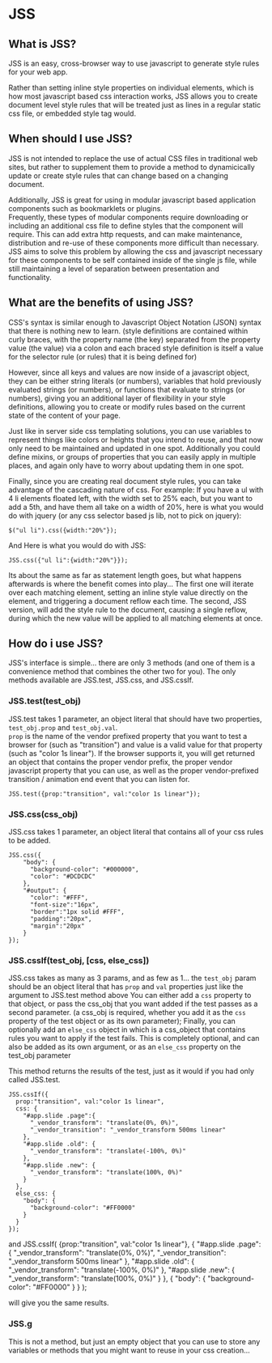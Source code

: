 # JSS

## What is JSS?

JSS is an easy, cross-browser way to use javascript to generate style rules for your web app.

Rather than setting inline style properties on individual elements, which is how most javascript based css interaction works, JSS allows you
to create document level style rules that will be treated just as lines in a regular static css file, or embedded style tag would.

## When should I use JSS?

JSS is not intended to replace the use of actual CSS files in traditional web sites, but rather to supplement them to provide a method
to dynamicically update or create style rules that can change based on a changing document.

Additionally, JSS is great for using in modular javascript based application components such as bookmarklets or plugins.  
Frequently, these types of modular components require downloading or including an additional css file to define styles that the component will require.
This can add extra http requests, and can make maintenance, distribution and re-use of these components more difficult than necessary.
JSS aims to solve this problem by allowing the css and javascript necessary for these components to be self contained inside of the single js file, 
while still maintaining a level of separation between presentation and functionality.

## What are the benefits of using JSS?

CSS's syntax is similar enough to Javascript Object Notation (JSON) syntax that there is nothing new to learn. 
(style definitions are contained within curly braces, with the property name (the key) separated from the property value 
(the value) via a colon and each braced style definition is itself a value for the selector rule (or rules) that it is being defined for)

However, since all keys and values are now inside of a javascript object, they can be either string literals (or numbers), variables that hold previously evaluated strings (or numbers), 
or functions that evaluate to strings (or numbers), giving you an additional layer of flexibility in your style definitions, allowing you to create or modify rules based on the current 
state of the content of your page.

Just like in server side css templating solutions, you can use variables to represent things like colors or heights that you intend to reuse, 
and that now only need to be maintained and updated in one spot.  Additionally you could define mixins, or groups of properties that you can easily 
apply in multiple places, and again only have to worry about updating them in one spot.

Finally, since you are creating real document style rules, you can take advantage of the cascading nature of css. 
For example: If you have a ul with 4 li elements floated left, with the width set to 25% each, but you want to add a 5th, and have them all 
take on a width of 20%, here is what you would do with jquery (or any css selector based js lib, not to pick on jquery):

`$("ul li").css({width:"20%"});`

And Here is what you would do with JSS:

`JSS.css({"ul li":{width:"20%"}});`

Its about the same as far as statement length goes, but what happens afterwards is where the benefit comes into play...
The first one will iterate over each matching element, setting an inline style value directly on the element, and triggering a document reflow each time.
The second, JSS version, will add the style rule to the document, causing a single reflow, during which the new value will be applied to all matching elements at once.

## How do i use JSS?

JSS's interface is simple... there are only 3 methods (and one of them is a convenience method that combines the other two for you).
The only methods available are JSS.test, JSS.css, and JSS.cssIf.

### JSS.test(test_obj)
JSS.test takes 1 parameter, an object literal that should have two properties, `test_obj.prop` and `test_obj.val`.  
`prop` is the name of the vendor prefixed property that you want to test a browser for (such as "transition")
and value is a valid value for that property (such as "color 1s linear").  If the browser supports it, you will get returned an object
that contains the proper vendor prefix, the proper vendor javascript property that you can use, as well as the proper vendor-prefixed transition / animation end event that you can listen for.

`JSS.test({prop:"transition", val:"color 1s linear"});`

### JSS.css(css_obj)
JSS.css takes 1 parameter, an object literal that contains all of your css rules to be added.

    JSS.css({
        "body": {
          "background-color": "#000000",
          "color": "#DCDCDC"
        },
        "#output": {
          "color": "#FFF",
          "font-size":"16px",
          "border":"1px solid #FFF",
          "padding":"20px",
          "margin":"20px"
        }
    });
    
### JSS.cssIf(test_obj, [css, else_css])
JSS.css takes as many as 3 params, and as few as 1... the `test_obj` param should be an object literal that has `prop` and `val` properties just like the argument to JSS.test method above
You can either add a `css` property to that object, or pass the css_obj that you want added if the test passes as a second parameter.  (a css_obj is required, whether you add it as the `css` property of the test object or as its own parameter);
Finally, you can optionally add an `else_css` object in which is a css_object that contains rules you want to apply if the test fails.  This is completely optional, and can also be added as its own argument, or as an `else_css` property on the test_obj parameter

This method returns the results of the test, just as it would if you had only called JSS.test.

    JSS.cssIf({
      prop:"transition", val:"color 1s linear",
      css: {
        "#app.slide .page":{
          "_vendor_transform": "translate(0%, 0%)",
          "_vendor_transition": "_vendor_transform 500ms linear"
        },
        "#app.slide .old": {
          "_vendor_transform": "translate(-100%, 0%)"
        },
        "#app.slide .new": {
          "_vendor_transform": "translate(100%, 0%)"
        }
      },
      else_css: {
        "body": {
          "background-color": "#FF0000"
        }
      }
    });
    
and 
    JSS.cssIf(
      {prop:"transition", val:"color 1s linear"},
      {
        "#app.slide .page":{
          "_vendor_transform": "translate(0%, 0%)",
          "_vendor_transition": "_vendor_transform 500ms linear"
        },
        "#app.slide .old": {
          "_vendor_transform": "translate(-100%, 0%)"
        },
        "#app.slide .new": {
          "_vendor_transform": "translate(100%, 0%)"
        }
      },
      {
        "body": {
          "background-color": "#FF0000"
        }
      }
    );
    
will give you the same results.

### JSS.g
This is not a method, but just an empty object that you can use to store any variables or methods that you might want to reuse in your css creation...